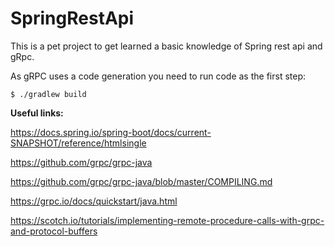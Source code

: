 # SpringRestApi
This is a pet project to get learned a basic knowledge of Spring rest api and gRpc.


As gRPC uses a code generation you need to run code as the first step:

`$ ./gradlew build`




**Useful links:**

https://docs.spring.io/spring-boot/docs/current-SNAPSHOT/reference/htmlsingle

https://github.com/grpc/grpc-java

https://github.com/grpc/grpc-java/blob/master/COMPILING.md

https://grpc.io/docs/quickstart/java.html

https://scotch.io/tutorials/implementing-remote-procedure-calls-with-grpc-and-protocol-buffers
